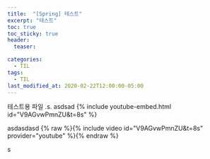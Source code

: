 ```yaml
---
title:  "[Spring] 테스트"
excerpt: "테스트"
toc: true
toc_sticky: true
header:
  teaser:

categories:
  - TIL
tags:
  - TIL
last_modified_at: 2020-02-22T12:00:00-05:00
---
```


테스트용 파일 
.s.
asdsad
{% include youtube-embed.html id="V9AGvwPmnZU&t=8s" %}  

asdasdasd
{% raw %}{% include video id="V9AGvwPmnZU&t=8s" provider="youtube" %}{% endraw %}


s